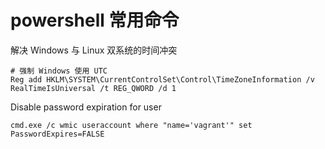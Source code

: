 powershell 常用命令
==================

解决 Windows 与 Linux 双系统的时间冲突
```
# 强制 Windows 使用 UTC
Reg add HKLM\SYSTEM\CurrentControlSet\Control\TimeZoneInformation /v RealTimeIsUniversal /t REG_QWORD /d 1
```

Disable password expiration for user
```
cmd.exe /c wmic useraccount where "name='vagrant'" set PasswordExpires=FALSE
```
